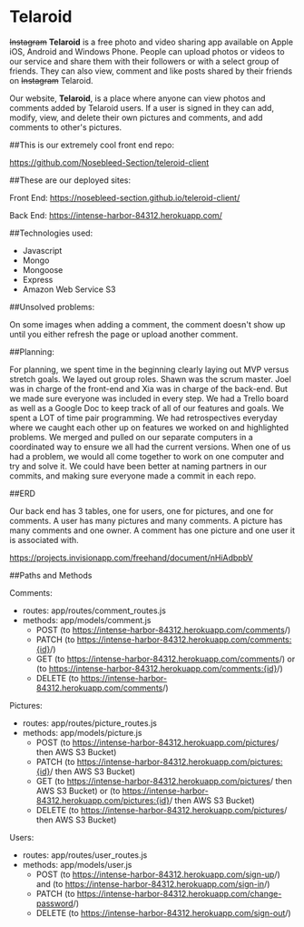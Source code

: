 # Telaroid
~~Instagram~~ **Telaroid** is a free photo and video sharing app available on Apple iOS, Android and Windows Phone. People can upload photos or videos to our service and share them with their followers or with a select group of friends. They can also view, comment and like posts shared by their friends on ~~Instagram~~ Telaroid.

Our website, **Telaroid**, is a place where anyone can view photos and comments added by Telaroid users. If a user is signed in they can add, modify, view, and delete their own pictures and comments, and add comments to other's pictures.

##This is our extremely cool front end repo:

<https://github.com/Nosebleed-Section/teleroid-client>


##These are our deployed sites:

Front End: <https://nosebleed-section.github.io/teleroid-client/>

Back End: <https://intense-harbor-84312.herokuapp.com/>


##Technologies used:
  * Javascript
  * Mongo
  * Mongoose
  * Express
  * Amazon Web Service S3


##Unsolved problems:

On some images when adding a comment, the comment doesn't show up until you either refresh the page or upload another comment.

##Planning:

For planning, we spent time in the beginning clearly laying out MVP versus stretch goals. We layed out group roles. Shawn was the scrum master. Joel was in charge of the front-end and Xia was in charge of the back-end. But we made sure everyone was included in every step. We had a Trello board as well as a Google Doc to keep track of all of our features and goals. We spent a LOT of time pair programming. We had retrospectives everyday where we caught each other up on features we worked on and highlighted problems. We merged and pulled on our separate computers in a coordinated way to ensure we all had the current versions. When one of us had a problem, we would all come together to work on one computer and try and solve it. We could have been better at naming partners in our commits, and making sure everyone made a commit in each repo.


##ERD

Our back end has 3 tables, one for users, one for pictures, and one for comments. A user has many pictures and many comments. A picture has many comments and one owner. A comment has one picture and one user it is associated with.

<https://projects.invisionapp.com/freehand/document/nHiAdbpbV>


##Paths and Methods

Comments:
  * routes: app/routes/comment_routes.js
  * methods: app/models/comment.js
    - POST (to <https://intense-harbor-84312.herokuapp.com/comments>/)
    - PATCH (to <https://intense-harbor-84312.herokuapp.com/comments:{id}>/)
    - GET (to <https://intense-harbor-84312.herokuapp.com/comments>/) or (to <https://intense-harbor-84312.herokuapp.com/comments:{id}>/)
    - DELETE (to <https://intense-harbor-84312.herokuapp.com/comments>/)

Pictures:
  * routes: app/routes/picture_routes.js
  * methods: app/models/picture.js
    - POST (to <https://intense-harbor-84312.herokuapp.com/pictures>/ then AWS S3 Bucket)
    - PATCH (to <https://intense-harbor-84312.herokuapp.com/pictures:{id}>/ then AWS S3 Bucket)
    - GET (to <https://intense-harbor-84312.herokuapp.com/pictures>/ then AWS S3 Bucket) or (to <https://intense-harbor-84312.herokuapp.com/pictures:{id}>/ then AWS S3 Bucket)
    - DELETE (to <https://intense-harbor-84312.herokuapp.com/pictures>/ then AWS S3 Bucket)

Users:
  * routes: app/routes/user_routes.js
  * methods: app/models/user.js
    - POST (to <https://intense-harbor-84312.herokuapp.com/sign-up>/) and (to <https://intense-harbor-84312.herokuapp.com/sign-in>/)
    - PATCH (to <https://intense-harbor-84312.herokuapp.com/change-password>/)
    - DELETE (to <https://intense-harbor-84312.herokuapp.com/sign-out>/)
